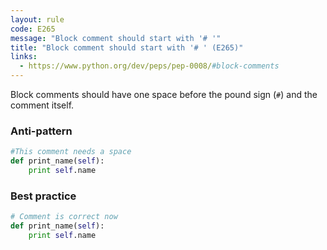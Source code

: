 ```yaml
---
layout: rule
code: E265
message: "Block comment should start with '# '"
title: "Block comment should start with '# ' (E265)"
links:
  - https://www.python.org/dev/peps/pep-0008/#block-comments
---
```


Block comments should have one space before the pound sign (`#`) and the comment itself.

### Anti-pattern

```python
#This comment needs a space
def print_name(self):
    print self.name
```

### Best practice

```python
# Comment is correct now
def print_name(self):
    print self.name
```
